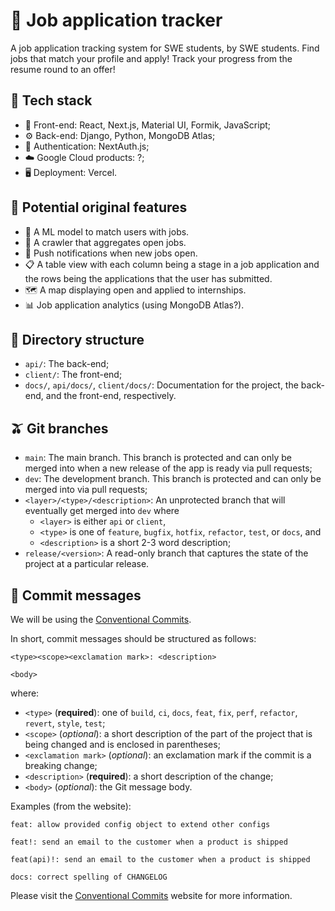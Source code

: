 # 👔 Job application tracker

A job application tracking system for SWE students, by SWE students. Find jobs
that match your profile and apply! Track your progress from the resume round to
an offer!

## 🍔 Tech stack

- 📱 Front-end: React, Next.js, Material UI, Formik, JavaScript;
- ⚙️ Back-end: Django, Python, MongoDB Atlas;
- 🔑 Authentication: NextAuth.js;
- ☁️ Google Cloud products: ?;
- 🖥️ Deployment: Vercel.

## 🌟 Potential original features

- 🦾 A ML model to match users with jobs.
- 🤖 A crawler that aggregates open jobs.
- 🔔 Push notifications when new jobs open.
- 📋 A table view with each column being a stage in a job application and the
  rows being the applications that the user has submitted.
- 🗺️ A map displaying open and applied to internships.
- 📊 Job application analytics (using MongoDB Atlas?).

## 📂 Directory structure

- `api/`: The back-end;
- `client/`: The front-end;
- `docs/`, `api/docs/`, `client/docs/`: Documentation for the project, the
  back-end, and the front-end, respectively.

## 🫒 Git branches

- `main`: The main branch. This branch is protected and can only be merged
  into when a new release of the app is ready via pull requests;
- `dev`: The development branch. This branch is protected and can only be
  merged into via pull requests;
- `<layer>/<type>/<description>`: An unprotected branch that will eventually get
  merged into `dev` where
  - `<layer>` is either `api` or `client`,
  - `<type>` is one of `feature`, `bugfix`, `hotfix`, `refactor`, `test`, or
    `docs`, and
  - `<description>` is a short 2-3 word description;
- `release/<version>`: A read-only branch that captures the state of the
  project at a particular release.

## 💬 Commit messages

We will be using the [Conventional Commits](https://www.conventionalcommits.org/).

In short, commit messages should be structured as follows:

```
<type><scope><exclamation mark>: <description>

<body>
```

where:

- `<type>` (**required**): one of `build`, `ci`, `docs`, `feat`, `fix`, `perf`,
  `refactor`, `revert`, `style`, `test`;
- `<scope>` (_optional_): a short description of the part of the project that is
  being changed and is enclosed in parentheses;
- `<exclamation mark>` (_optional_): an exclamation mark if the commit is a
  breaking change;
- `<description>` (**required**): a short description of the change;
- `<body>` (_optional_): the Git message body.

Examples (from the website):

```
feat: allow provided config object to extend other configs
```

```
feat!: send an email to the customer when a product is shipped
```

```
feat(api)!: send an email to the customer when a product is shipped
```

```
docs: correct spelling of CHANGELOG
```

Please visit the [Conventional Commits](https://www.conventionalcommits.org/)
website for more information.
